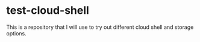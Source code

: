 # test-cloud-shell
This is a repository that I will use to try out different cloud shell and storage options.
